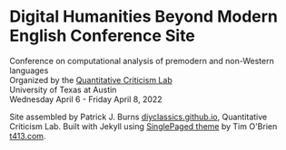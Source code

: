 # Digital Humanities Beyond Modern English Conference Site
Conference on computational analysis of premodern and non-Western languages  
Organized by the [Quantitative Criticism Lab](https://qcrit.com)  
University of Texas at Austin    
Wednesday April 6 - Friday April 8, 2022

Site assembled by Patrick J. Burns [diyclassics.github.io](http://diyclassics.github.io), Quantitative Criticism Lab. Built with Jekyll using [SinglePaged theme](https://github.com/t413/SinglePaged) by Tim O'Brien [t413.com](http://t413.com/).
